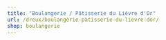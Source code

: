 ```yaml
---
title: "Boulangerie / Pâtisserie du Lièvre d'Or"
url: /dreux/boulangerie-patisserie-du-lievre-dor/
shop: boulangerie
---
```

